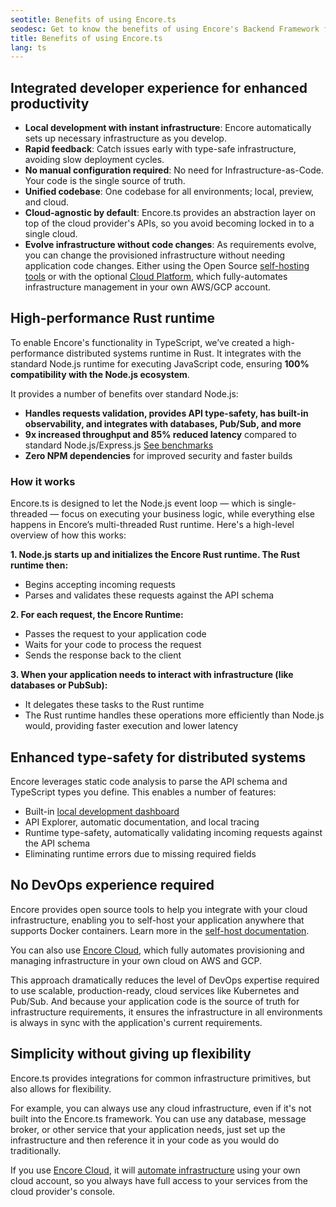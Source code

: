 ```yaml
---
seotitle: Benefits of using Encore.ts
seodesc: Get to know the benefits of using Encore's Backend Framework for TypeScript to build cloud-native backend applications.
title: Benefits of using Encore.ts
lang: ts
---
```


## Integrated developer experience for enhanced productivity

- **Local development with instant infrastructure**: Encore automatically sets up necessary infrastructure as you develop.
- **Rapid feedback**: Catch issues early with type-safe infrastructure, avoiding slow deployment cycles.
- **No manual configuration required**: No need for Infrastructure-as-Code. Your code is the single source of truth.
- **Unified codebase**: One codebase for all environments; local, preview, and cloud.
- **Cloud-agnostic by default**: Encore.ts provides an abstraction layer on top of the cloud provider's APIs, so you avoid becoming locked in to a single cloud.
- **Evolve infrastructure without code changes**: As requirements evolve, you can change the provisioned infrastructure without needing application code changes. Either using the Open Source [self-hosting tools](/docs/ts/self-host/build) or with the optional [Cloud Platform](https://encore.dev/use-cases/devops-automation), which fully-automates infrastructure management in your own AWS/GCP account.

## High-performance Rust runtime

To enable Encore's functionality in TypeScript, we’ve created a high-performance distributed systems runtime in Rust.
It integrates with the standard Node.js runtime for executing JavaScript code, ensuring **100% compatibility with the Node.js ecosystem**.

It provides a number of benefits over standard Node.js:
- **Handles requests validation, provides API type-safety, has built-in observability, and integrates with databases, Pub/Sub, and more**
- **9x increased throughput and 85% reduced latency** compared to standard Node.js/Express.js [See benchmarks](https://encore.dev/blog/event-loops)
- **Zero NPM dependencies** for improved security and faster builds

### How it works

Encore.ts is designed to let the Node.js event loop — which is single-threaded — focus on executing your business logic, while everything else happens in Encore’s multi-threaded Rust runtime. Here's a high-level overview of how this works:

**1. Node.js starts up and initializes the Encore Rust runtime. The Rust runtime then:**
   - Begins accepting incoming requests
   - Parses and validates these requests against the API schema

**2. For each request, the Encore Runtime:**
   - Passes the request to your application code
   - Waits for your code to process the request
   - Sends the response back to the client

**3. When your application needs to interact with infrastructure (like databases or PubSub):**
   - It delegates these tasks to the Rust runtime
   - The Rust runtime handles these operations more efficiently than Node.js would, providing faster execution and lower latency

## Enhanced type-safety for distributed systems

Encore leverages static code analysis to parse the API schema and TypeScript types you define. This enables a number of features:
- Built-in [local development dashboard](/docs/ts/observability/dev-dash)
- API Explorer, automatic documentation, and local tracing
- Runtime type-safety, automatically validating incoming requests against the API schema
- Eliminating runtime errors due to missing required fields

## No DevOps experience required

Encore provides open source tools to help you integrate with your cloud infrastructure, enabling you to self-host your application anywhere that supports Docker containers.
Learn more in the [self-host documentation](/docs/ts/self-host/build).

You can also use [Encore Cloud](https://encore.dev/use-cases/devops-automation), which fully automates provisioning and managing infrastructure in your own cloud on AWS and GCP.

This approach dramatically reduces the level of DevOps expertise required to use scalable, production-ready, cloud services like Kubernetes and Pub/Sub. And because your application code is the source of truth for infrastructure requirements, it ensures the infrastructure in all environments is always in sync with the application's current requirements.

## Simplicity without giving up flexibility

Encore.ts provides integrations for common infrastructure primitives, but also allows for flexibility.

For example, you can always use any cloud infrastructure, even if it's not built into the Encore.ts framework. You can use any database, message broker, or other service that your application needs, just set up the infrastructure and then reference it in your code as you would do traditionally.

If you use [Encore Cloud](https://encore.dev/use-cases/devops-automation), it will [automate infrastructure](/docs/platform/infrastructure/infra) using your own cloud account, so you always have full access to your services from the cloud provider's console.
